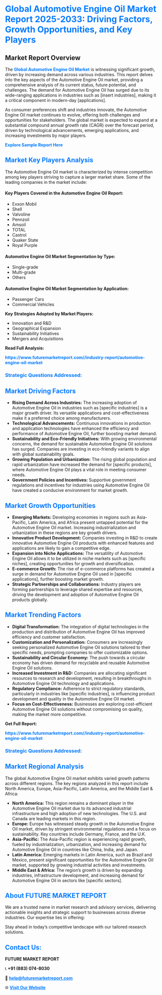 <h1 style="color: #007BFF;">Global Automotive Engine Oil Market Report 2025-2033: Driving Factors, Growth Opportunities, and Key Players</h1>

<section id="overview">
<h2>Market Report Overview</h2>
<p>The <a href="https://www.futuremarketreport.com//industry-report/automotive-engine-oil-market" style="color: #007BFF; text-decoration: none;"><strong>Global Automotive Engine Oil Market</strong></a> is witnessing significant growth, driven by increasing demand across various industries. This report delves into the key aspects of the Automotive Engine Oil market, providing a comprehensive analysis of its current status, future potential, and challenges. The demand for Automotive Engine Oil has surged due to its wide-ranging applications in industries such as [insert industries], making it a critical component in modern-day [applications].</p>
<p>As consumer preferences shift and industries innovate, the Automotive Engine Oil market continues to evolve, offering both challenges and opportunities for stakeholders. The global market is expected to expand at a substantial compound annual growth rate (CAGR) over the forecast period, driven by technological advancements, emerging applications, and increasing investments by major players.</p>
</section>

<section id="overview">
<p><a href="https://www.futuremarketreport.com//request-sample/reportId=56205" style="color: #007BFF; text-decoration: none;"><strong>Explore Sample Report Here</strong></a></p>
</section>

<section id="key-players">
<h2 style="color: #007BFF;">Market Key Players Analysis</h2>
<p>The Automotive Engine Oil market is characterized by intense competition among key players striving to capture a larger market share. Some of the leading companies in the market include:</p>
<h4>Key Players Covered in the Automotive Engine Oil Report:</h4>
<ul><li>Exxon Mobil</li><li>Shell</li><li>Valvoline</li><li>Pennzoil</li><li>Amsoil</li><li>TOTAL</li><li>Castrol</li><li>Quaker State</li><li>Royal Purple</li></ul>
<h4>Automotive Engine Oil Market Segmentation by Type:</h4>
<ul><li>Single-grade</li><li>Multi-grade</li><li>Others</li></ul>

<h4>Automotive Engine Oil Market Segmentation by Application:</h4>
<ul><li>Passenger Cars</li><li>Commercial Vehicles</li></ul>
<p><strong>Key Strategies Adopted by Market Players:</strong></p>
<ul>
<li>Innovation and R&D</li>
<li>Geographical Expansion</li>
<li>Sustainability Initiatives</li>
<li>Mergers and Acquisitions</li>
</ul>
</section>

<section>
<p><strong>Read Full Analysis: </strong></p><a href="https://www.futuremarketreport.com//industry-report/automotive-engine-oil-market" style="color: #007BFF; text-decoration: none;"><strong>https://www.futuremarketreport.com//industry-report/automotive-engine-oil-market</strong></a>
<h3 style="color: #007BFF;">Strategic Questions Addressed:</h3>
</section>

<section id="driving-factors">
<h2 style="color: #007BFF;">Market Driving Factors</h2>
<ul>
<li><strong>Rising Demand Across Industries:</strong> The increasing adoption of Automotive Engine Oil in industries such as [specific industries] is a major growth driver. Its versatile applications and cost-effectiveness make it a preferred choice among manufacturers.</li>
<li><strong>Technological Advancements:</strong> Continuous innovations in production and application technologies have enhanced the efficiency and performance of Automotive Engine Oil, further boosting market demand.</li>
<li><strong>Sustainability and Eco-Friendly Initiatives:</strong> With growing environmental concerns, the demand for sustainable Automotive Engine Oil solutions has surged. Companies are investing in eco-friendly variants to align with global sustainability goals.</li>
<li><strong>Growing Population and Urbanization:</strong> The rising global population and rapid urbanization have increased the demand for [specific products], where Automotive Engine Oil plays a vital role in meeting consumer needs.</li>
<li><strong>Government Policies and Incentives:</strong> Supportive government regulations and incentives for industries using Automotive Engine Oil have created a conducive environment for market growth.</li>
</ul>
</section>

<section id="growth-opportunities">
<h2 style="color: #007BFF;">Market Growth Opportunities</h2>
<ul>
<li><strong>Emerging Markets:</strong> Developing economies in regions such as Asia-Pacific, Latin America, and Africa present untapped potential for the Automotive Engine Oil market. Increasing industrialization and urbanization in these regions are key growth drivers.</li>
<li><strong>Innovative Product Development:</strong> Companies investing in R&D to create innovative Automotive Engine Oil products with enhanced features and applications are likely to gain a competitive edge.</li>
<li><strong>Expansion into Niche Applications:</strong> The versatility of Automotive Engine Oil allows it to be utilized in niche markets such as [specific niches], creating opportunities for growth and diversification.</li>
<li><strong>E-commerce Growth:</strong> The rise of e-commerce platforms has created a surge in demand for Automotive Engine Oil used in [specific applications], further boosting market growth.</li>
<li><strong>Strategic Partnerships and Collaborations:</strong> Industry players are forming partnerships to leverage shared expertise and resources, driving the development and adoption of Automotive Engine Oil products globally.</li>
</ul>
</section>

<section id="trending-factors">
<h2 style="color: #007BFF;">Market Trending Factors</h2>
<ul>
<li><strong>Digital Transformation:</strong> The integration of digital technologies in the production and distribution of Automotive Engine Oil has improved efficiency and customer satisfaction.</li>
<li><strong>Customization and Personalization:</strong> Consumers are increasingly seeking personalized Automotive Engine Oil solutions tailored to their specific needs, prompting companies to offer customizable options.</li>
<li><strong>Sustainability and Circular Economy:</strong> The push towards a circular economy has driven demand for recyclable and reusable Automotive Engine Oil solutions.</li>
<li><strong>Increased Investment in R&D:</strong> Companies are allocating significant resources to research and development, resulting in breakthroughs in Automotive Engine Oil technology and applications.</li>
<li><strong>Regulatory Compliance:</strong> Adherence to strict regulatory standards, particularly in industries like [specific industries], is influencing product development and quality in the Automotive Engine Oil market.</li>
<li><strong>Focus on Cost-Effectiveness:</strong> Businesses are exploring cost-efficient Automotive Engine Oil solutions without compromising on quality, making the market more competitive.</li>
</ul>
</section>

<section>
<p><strong>Get Full Report: </strong></p><a href="https://www.futuremarketreport.com//industry-report/automotive-engine-oil-market" style="color: #007BFF; text-decoration: none;"><strong>https://www.futuremarketreport.com//industry-report/automotive-engine-oil-market</strong></a>
<h3 style="color: #007BFF;">Strategic Questions Addressed:</h3>
</section>


<section id="regional-analysis">
<h2 style="color: #007BFF;">Market Regional Analysis</h2>
<p>The global Automotive Engine Oil market exhibits varied growth patterns across different regions. The key regions analyzed in this report include North America, Europe, Asia-Pacific, Latin America, and the Middle East & Africa:</p>
<ul>
<li><strong>North America:</strong> This region remains a dominant player in the Automotive Engine Oil market due to its advanced industrial infrastructure and high adoption of new technologies. The U.S. and Canada are leading markets in this region.</li>
<li><strong>Europe:</strong> Europe has witnessed steady growth in the Automotive Engine Oil market, driven by stringent environmental regulations and a focus on sustainability. Key countries include Germany, France, and the U.K.</li>
<li><strong>Asia-Pacific:</strong> The Asia-Pacific region is experiencing rapid growth, fueled by industrialization, urbanization, and increasing demand for Automotive Engine Oil in countries like China, India, and Japan.</li>
<li><strong>Latin America:</strong> Emerging markets in Latin America, such as Brazil and Mexico, present significant opportunities for the Automotive Engine Oil market, supported by growing industrial activities and investments.</li>
<li><strong>Middle East & Africa:</strong> The region’s growth is driven by expanding industries, infrastructure development, and increasing demand for Automotive Engine Oil in sectors like [specific sectors].</li>
</ul>
</section>

<footer>
<h2 style="color: #007BFF;">About FUTURE MARKET REPORT</h2>
<p>We are a trusted name in market research and advisory services, delivering actionable insights and strategic support to businesses across diverse industries. Our expertise lies in offering:</p>

<p>Stay ahead in today’s competitive landscape with our tailored research solutions.</p>

<h2 style="color: #007BFF;">Contact Us:</h2>
<p><strong>FUTURE MARKET REPORT</strong></p>
<p>📞 <strong>+91 (883) 074-8030</strong></p>
<p>📧 <strong><a href="mailto:help@futuremarketreport.com" style="color: #007BFF;">help@futuremarketreport.com</a></strong></p>
<p>🌐 <strong><a href="https://www.futuremarketreport.com/" style="color: #007BFF;">Visit Our Website</a></strong></p>
</footer>